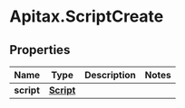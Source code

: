 # Apitax.ScriptCreate

## Properties
Name | Type | Description | Notes
------------ | ------------- | ------------- | -------------
**script** | [**Script**](Script.md) |  | 



